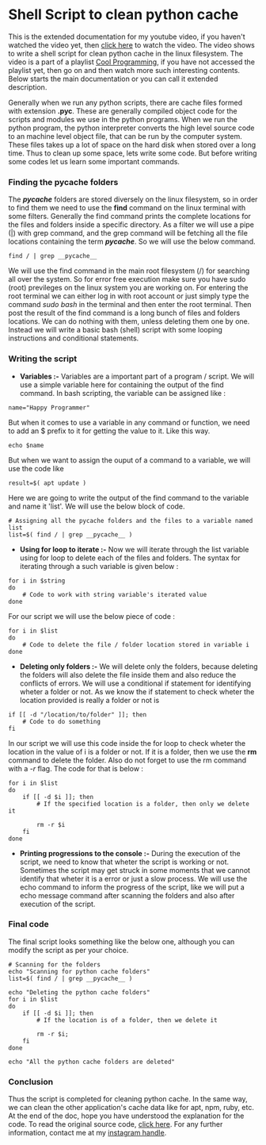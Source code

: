 # Shell Script to clean python cache

This is the extended documentation for my youtube video, if you haven't watched the video yet, then [click here](https://www.youtube.com/watch?v=MB86rR9uzNo) to watch the video. The video shows to write a shell script for clean python cache in the linux filesystem. The video is a part of a playlist [Cool Programming](https://www.youtube.com/playlist?list=PLF0q9F-Pswkz1TrAhClq68w-4OLT3W4hQ), if you have not accessed the playlist yet, then go on and then watch more such interesting contents. Below starts the main documentation or you can call it extended description.

Generally when we run any python scripts, there are cache files formed with extension __.pyc__. These are generally compiled object code for the scripts and modules we use in the python programs. When we run the python program, the python interpreter converts the high level source code to an machine level object file, that can be run by the computer system. These files takes up a lot of space on the hard disk when stored over a long time. Thus to clean up some space, lets write some code. But before writing some codes let us learn some important commands.

### Finding the __pycache__ folders
The *__pycache__* folders are stored diversely on the linux filesystem, so in order to find them we need to use the __find__ command on the linux terminal with some filters. Generally the find command prints the complete locations for the files and folders inside a specific directory. As a filter we will use a pipe (|) with grep command, and the grep command will be fetching all the file locations containing the term *__pycache__*. So we will use the below command.
```
find / | grep __pycache__
```

We will use the find command in the main root filesystem (/) for searching all over the system. So for error free execution make sure you have sudo (root) previleges on the linux system you are working on. For entering the root terminal we can either log in with root account or just simply type the command _sudo bash_ in the terminal and then enter the root terminal.
Then post the result of the find command is a long bunch of files and folders locations. We can do nothing with them, unless deleting them one by one. Instead we will write a basic bash (shell) script with some looping instructions and conditional statements.

### Writing the script

* __Variables :-__ Variables are a important part of a program / script. We will use a simple variable here for containing the output of the find command. In bash scripting, the variable can be assigned like :
```
name="Happy Programmer"
```
But when it comes to use a variable in any command or function, we need to add an $ prefix to it for getting the value to it. Like this way.
```
echo $name
```
But when we want to assign the ouput of a command to a variable, we will use the code like
```
result=$( apt update )
```
Here we are going to write the output of the find command to the variable and name it 'list'. We will use the below block of code.
```
# Assigning all the pycache folders and the files to a variable named list
list=$( find / | grep __pycache__ )
```

* __Using for loop to iterate :-__ Now we will iterate through the list variable using for loop to delete each of the files and folders. The syntax for iterating through a such variable is given below :
```
for i in $string
do
	# Code to work with string variable's iterated value
done
```
For our script we will use the below piece of code :
```
for i in $list
do
	# Code to delete the file / folder location stored in variable i
done
```

* __Deleting only folders :-__ We will delete only the folders, because deleting the folders will also delete the file inside them and also reduce the conflicts of errors. We will use a conditional if statement for identifying wheter a folder or not. As we know the if statement to check wheter the location provided is really a folder or not is
```
if [[ -d "/location/to/folder" ]]; then
	# Code to do something
fi
```
In our script we will use this code inside the for loop to check wheter the location in the value of i is a folder or not. If it is a folder, then we use the __rm__ command to delete the folder. Also do not forget to use the rm command with a _-r_ flag. The code for that is below :
```
for i in $list
do
	if [[ -d $i ]]; then
		# If the specified location is a folder, then only we delete it

		rm -r $i
	fi
done
```

* __Printing progressions to the console :-__ During the execution of the script, we need to know that wheter the script is working or not. Sometimes the script may get struck in some moments that we cannot identify that wheter it is a error or just a slow process. We will use the echo command to inform the progress of the script, like we will put a echo message command after scanning the folders and also after execution of the script.

### Final code
The final script looks something like the below one, although you can modify the script as per your choice.
```
# Scanning for the folders
echo "Scanning for python cache folders"
list=$( find / | grep __pycache__ )

echo "Deleting the python cache folders"
for i in $list
do
	if [[ -d $i ]]; then
		# If the location is of a folder, then we delete it

		rm -r $i;
	fi
done

echo "All the python cache folders are deleted"
```


### Conclusion
Thus the script is completed for cleaning python cache. In the same way, we can clean the other application's cache data like for apt, npm, ruby, etc. At the end of the doc, hope you have understood the explanation for the code. To read the original source code, [click here](https://github.com/rdofficial/MyYtVideos/blob/main/CoolProgramming/data/pycleaner).
For any further information, contact me at my [instagram handle](https://instagram.com/rdofficial192).
